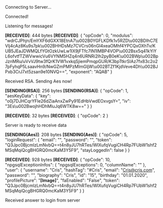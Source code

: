 Connecting to Server...

Connected!

Listening for messages!

**[RECEIVED]**: 444 bytes
**[RECEIVED]**: {
  "opCode": 0,
  "modulus": "wdrCJPhjn/EmYXF6dGXX18EtnA7\u002B0YGFLKDfk1v5RZD\u002BDIhC7EVlj4cAz8Ku9s7pk\u002BHHDsMz7CVCrs06nGl4xeaOMhf4YPCQxOXhTv/KUB5JEaJDWMQLfYGtOzkUwLw1lX9jFTfc7IN1IMBP4VOP\u002Bsx5q41kYiYL6ofvtfTZWVwwicVu6VYNM5HZq4n6URNRi2lh2pyB0eK\u002BWp\u002BpJznMRu/uVvVJ9tw3fQrK1VW1vxkqSjiemPmqpGUR/K3bpTtkrSIAz7fx83c2o27pFyhqP5LsaavHn9/NwGZmPMPzMImGIjW\u002BTZf1KjdVeve4Dh\u002BJPxb3CrJ7xt5zsan9e10NVQ==",
  "exponent": "AQAB"
}

Received RSA. Sending Aes now!

**[SENDING(RSA)]**: 256 bytes
**[SENDING(RSA)]**: {
  "opCode": 1,
  "aesKeyData": {
    "key": "o0j7DJHCqrYFIe26dZiaAnxZwPy91EdHbVwdEOxvgsY=",
    "iv": "3Es\u002BwojhHDhMluJq6WTK8w=="
  }
}

**[RECEIVED]**: 32 bytes
**[RECEIVED]**: {
  "opCode": 2
}

Server is ready to receive data

**[SENDING(Aes)]**: 208 bytes
**[SENDING(Aes)]**: {
  "opCode": 5,
  "loginRequest": {
    "email": "",
    "password": "",
    "token": "Q3Jpc0BjcmlzLmNvbQ==t4n8yJU7hRTes/WIXufqVugiCH4Rp7FUbW1shf2MSqMqiQcgBHGRQ0mcKaM3Y5F9",
    "stayLoggedIn": false
  }
}

**[RECEIVED]**: 928 bytes
**[RECEIVED]**: {
  "opCode": 10,
  "npgsqlExceptionInfos": {
    "npgsqlExceptions": 0,
    "columnName": ""
  },
  "user": {
    "username": "Cris",
    "hashTag": "#Cris",
    "email": "Cris@cris.com",
    "password": "",
    "biography": "Cris",
    "id": "15",
    "birthday": "01.01.2020",
    "profilePicture": "**[Image]**",
    "faEnabled": "False",
    "token": "Q3Jpc0BjcmlzLmNvbQ==t4n8yJU7hRTes/WIXufqVugiCH4Rp7FUbW1shf2MSqMqiQcgBHGRQ0mcKaM3Y5F9"
  }
}

Received answer to login from server

